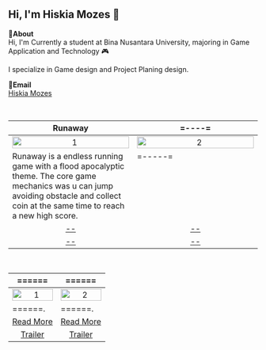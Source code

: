 Hi, I'm Hiskia Mozes 👋
---
**📌About** <br>
Hi, I'm Currently a student at Bina Nusantara University, majoring in Game Application and Technology 🎮 

I specialize in Game design and Project Planing design.

**📩Email** <br>
<a href="mailto:hiskiamozes@gmail.com">Hiskia Mozes</a>

<br>

<table width="100%">
  <thead>
    <tr>
      <th width="50%" align="center"><a>Runaway</a></th> <!--tittle-->
      <th width="50%" align="center"><a>=----=</a></th> <!--tittle-->
    </tr>
  </thead>
  <tbody>
    <tr>
      <td align="center">
        <img src="https://github.com/user-attachments/assets/1b8a576b-238b-42b9-a333-1c73d7c34cf9" alt="1" style="width:100%;height:auto;">
      </td>
      <td align="center">
        <img src="" alt="2" style="width:100%;height:auto;">
      </td>
    </tr>
    <tr>
      <td valign="text-top">Runaway is a endless running game with a flood apocalyptic theme. The core game mechanics was u can jump avoiding obstacle and collect coin at the same time to reach a new high score.</td> <!--desc-->
      <td valign="text-top">=-----=</td> <!--desc-->
    </tr>
    <tr>
      <td align="center"><a href="--">--</a></td> <!--link1-->
      <td align="center"><a href="--">--</a></td> <!--link2-->
    </tr>
    <tr>
      <td align="center"><a href="--">--</a></td> <!--link1-->
      <td align="center"><a href="--">--</a></td> <!--link2-->
    </tr>
  </tbody>
</table>

<br>


<table width="100%">
  <thead>
    <tr>
      <th width="50%" align="center"><a>======</a></th> <!--tittle 3-->
      <th width="50%" align="center"><a>======</a></th> <!--tittle 4-->
    </tr>
  </thead>
  <tbody>
    <tr>
      <td align="center">
        <img src="======" alt="1" style="width:100%;height:auto;">
      </td>
      <td align="center">
        <img src="======" alt="2" style="width:100%;height:auto;">
      </td>
    </tr>
    <tr>
      <td valign="text-top">======.</td> <!--desc-->
      <td valign="text-top">======.</td> <!--desc-->
    </tr>
    <tr>
      <td align="center"><a href="======">Read More</a></td> <!--link 3-->
      <td align="center"><a href="======">Read More</a></td> <!--link 4-->
    </tr>
    <tr>
      <td align="center"><a href="======">Trailer</a></td> <!--link 3-->
      <td align="center"><a href="======">Trailer</a></td> <!--link 4-->
    </tr>
  </tbody>
</table>
